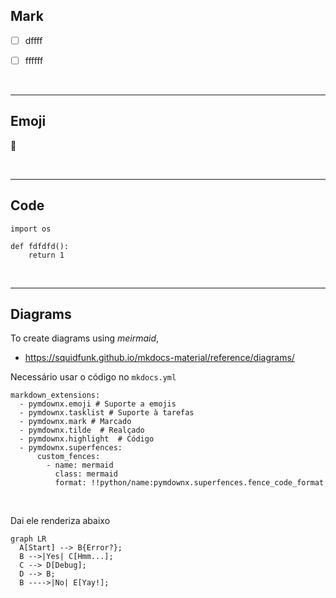 
## Mark

- [ ] dffff
- [ ] ffffff


<br>




------

## Emoji

:snake:




<br>




------

## Code

```{.python linenums="1" title="arquivo.py"}
import os

def fdfdfd():
    return 1
```

<br>




------

## Diagrams

To create diagrams using _meirmaid_,

- https://squidfunk.github.io/mkdocs-material/reference/diagrams/

Necessário usar o código no `mkdocs.yml`

```
markdown_extensions:
  - pymdownx.emoji # Suporte a emojis
  - pymdownx.tasklist # Suporte à tarefas
  - pymdownx.mark # Marcado
  - pymdownx.tilde  # Realçado
  - pymdownx.highlight  # Código
  - pymdownx.superfences:
      custom_fences:
        - name: mermaid
          class: mermaid
          format: !!python/name:pymdownx.superfences.fence_code_format
```

<br>

Dai ele renderiza abaixo

``` mermaid
graph LR
  A[Start] --> B{Error?};
  B -->|Yes| C[Hmm...];
  C --> D[Debug];
  D --> B;
  B ---->|No| E[Yay!];
```
